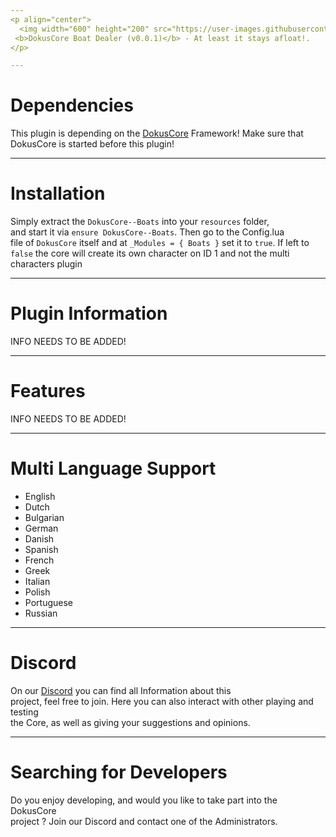 ```yaml
---
<p align="center">
  <img width="600" height="200" src="https://user-images.githubusercontent.com/49053928/111937011-2e9b8080-8ac7-11eb-914a-a0d94380d611.gif"><br>
 <b>DokusCore Boat Dealer (v0.0.1)</b> - At least it stays afloat!.
</p>

---
```

# Dependencies
This plugin is depending on the [DokusCore](https://github.com/dokucore) Framework!
Make sure that DokusCore is started before this plugin!

---
# Installation
Simply extract the `DokusCore--Boats` into your `resources` folder, <br>
and start it via `ensure DokusCore--Boats`. Then go to the Config.lua <br>
file of `DokusCore` itself and at `_Modules = { Boats }` set it to `true`.
If left to `false` the core will create its own character on ID 1 and not the
multi characters plugin

---
# Plugin Information
INFO NEEDS TO BE ADDED!

---
# Features
INFO NEEDS TO BE ADDED!

---
# Multi Language Support
  - English
  - Dutch
  - Bulgarian
  - German
  - Danish
  - Spanish
  - French
  - Greek
  - Italian
  - Polish
  - Portuguese
  - Russian

---
# Discord
On our [Discord](https://discord.io/dokuscore) you can find all Information about this<br>
project, feel free to join. Here you can also interact with other playing and testing<br>
the Core, as well as giving your suggestions and opinions.

---
# Searching for Developers
Do you enjoy developing, and would you like to take part into the DokusCore<br>
project ? Join our Discord and contact one of the Administrators.
